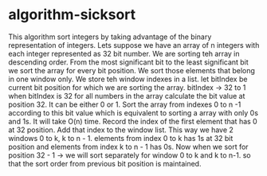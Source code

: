 # algorithm-sicksort
This algorithm sort integers by taking advantage of the binary representation of integers.
Lets suppose we have an array of n integers with each integer represented as 32 bit number.
We are sorting teh array in descending order.
From the most significant bit to the least significant bit we sort the array for every bit position.
We sort those elements that belong in one window only. We store teh window indexes in a list.
let bitIndex be current bit position for which we are sorting the array.
bitIndex -> 32 to 1
  when bitIndex is 32
  for all numbers in the array calculate the bit value at position 32. It can be either 0 or 1. Sort the array from indexes 0 to n -1
  according to this bit value which is equivalent to sorting a array with only 0s and 1s. It will take O(n) time.
  Record the index of the first element that has 0 at 32 position. Add that index to the window list. This way we have 2 windows 0 to k, k to n - 1.
  elements from index 0 to k has 1s at 32 bit position and elements from index k to n - 1 has 0s.
  Now when we sort for position 32 - 1 -> we will sort separately for window 0 to k and k to n-1. so that the sort order from previous bit position is maintained.

  
  
  
